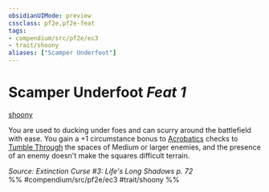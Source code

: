 ```yaml
---
obsidianUIMode: preview
cssclass: pf2e,pf2e-feat
tags:
- compendium/src/pf2e/ec3
- trait/shoony
aliases: ["Scamper Underfoot"]
---
```

# Scamper Underfoot  *Feat 1*  
[shoony](/rules/traits/shoony-ec3.md)  


You are used to ducking under foes and can scurry around the battlefield with ease. You gain a +1 circumstance bonus to [Acrobatics](/compendium/skills.md#Acrobatics) checks to [Tumble Through](/rules/actions/tumble-through.md) the spaces of Medium or larger enemies, and the presence of an enemy doesn't make the squares difficult terrain.

*Source: Extinction Curse #3: Life's Long Shadows p. 72*  
%% #compendium/src/pf2e/ec3 #trait/shoony %%
